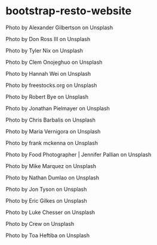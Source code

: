 # bootstrap-resto-website
Photo by Alexander Gilbertson on Unsplash

Photo by Don Ross III on Unsplash

Photo by Tyler Nix on Unsplash

Photo by Clem Onojeghuo on Unsplash

Photo by Hannah Wei on Unsplash

Photo by freestocks.org on Unsplash

Photo by Robert Bye on Unsplash

Photo by Jonathan Pielmayer on Unsplash

Photo by Chris Barbalis on Unsplash

Photo by Maria Vernigora on Unsplash

Photo by frank mckenna on Unsplash

Photo by Food Photographer | Jennifer Pallian on Unsplash

Photo by Mike Marquez on Unsplash

Photo by Nathan Dumlao on Unsplash

Photo by Jon Tyson on Unsplash

Photo by Eric Gilkes on Unsplash

Photo by Luke Chesser on Unsplash

Photo by Crew on Unsplash

Photo by Toa Heftiba on Unsplash
